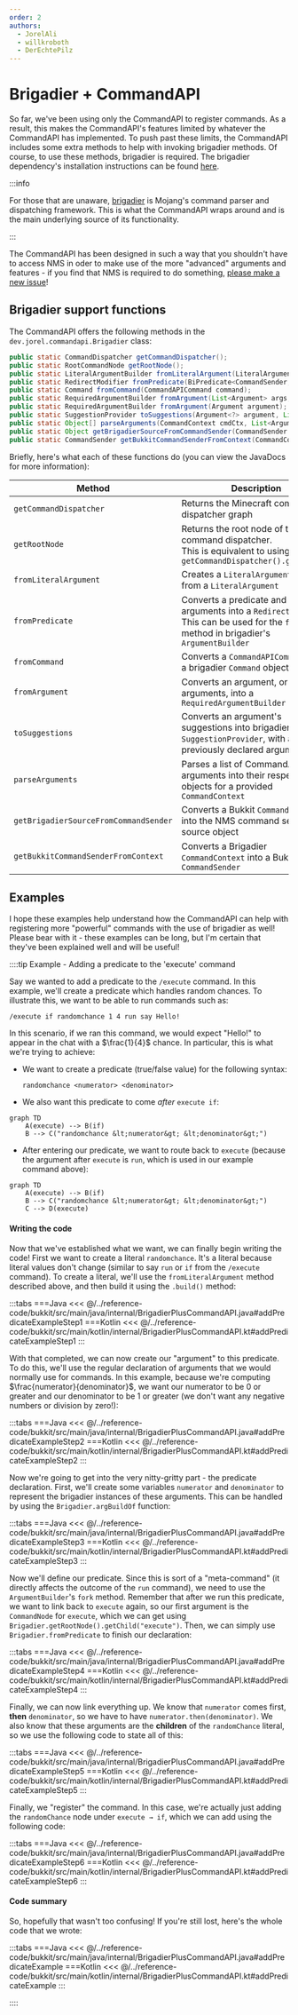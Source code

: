 ```yaml
---
order: 2
authors:
  - JorelAli
  - willkroboth
  - DerEchtePilz
---
```


# Brigadier + CommandAPI

So far, we've been using only the CommandAPI to register commands. As a result, this makes the CommandAPI's features limited by whatever the CommandAPI has implemented. To push past these limits, the CommandAPI includes some extra methods to help with invoking brigadier methods. Of course, to use these methods, brigadier is required. The brigadier dependency's installation instructions can be found [here](https://github.com/Mojang/brigadier#installation).

:::info

For those that are unaware, [brigadier](https://github.com/Mojang/brigadier) is Mojang's command parser and dispatching framework. This is what the CommandAPI wraps around and is the main underlying source of its functionality.

:::

The CommandAPI has been designed in such a way that you shouldn't have to access NMS in oder to make use of the more "advanced" arguments and features - if you find that NMS is required to do something, [please make a new issue](https://github.com/CommandAPI/CommandAPI/issues/new/choose)!

## Brigadier support functions

The CommandAPI offers the following methods in the `dev.jorel.commandapi.Brigadier` class:

```java
public static CommandDispatcher getCommandDispatcher();
public static RootCommandNode getRootNode();
public static LiteralArgumentBuilder fromLiteralArgument(LiteralArgument literalArgument);
public static RedirectModifier fromPredicate(BiPredicate<CommandSender, Object[]> predicate, List<Argument> args);
public static Command fromCommand(CommandAPICommand command);
public static RequiredArgumentBuilder fromArgument(List<Argument> args, Argument<?> argument);
public static RequiredArgumentBuilder fromArgument(Argument argument);
public static SuggestionProvider toSuggestions(Argument<?> argument, List<Argument> args);
public static Object[] parseArguments(CommandContext cmdCtx, List<Argument> args);
public static Object getBrigadierSourceFromCommandSender(CommandSender sender);
public static CommandSender getBukkitCommandSenderFromContext(CommandContext cmdCtx);
```

Briefly, here's what each of these functions do (you can view the JavaDocs for more information):

| Method                                | Description                                                                                                                                |
|---------------------------------------|--------------------------------------------------------------------------------------------------------------------------------------------|
| `getCommandDispatcher`                | Returns the Minecraft command dispatcher graph                                                                                             |
| `getRootNode`                         | Returns the root node of the command dispatcher.<br>This is equivalent to using<br />`getCommandDispatcher().getRoot();`                   |
| `fromLiteralArgument`                 | Creates a `LiteralArgumentBuilder` from a `LiteralArgument`                                                                                |
| `fromPredicate`                       | Converts a predicate and some arguments into a `RedirectModifier`. This can be used for the `fork` method in brigadier's `ArgumentBuilder` |
| `fromCommand`                         | Converts a `CommandAPICommand` into a brigadier `Command` object                                                                           |
| `fromArgument`                        | Converts an argument, or a list of arguments, into a `RequiredArgumentBuilder`                                                             |
| `toSuggestions`                       | Converts an argument's suggestions into brigadier's `SuggestionProvider`, with a list of previously declared arguments                     |
| `parseArguments`                      | Parses a list of CommandAPI arguments into their respective objects for a provided `CommandContext`                                        |
| `getBrigadierSourceFromCommandSender` | Converts a Bukkit `CommandSender` into the NMS command sender source object                                                                |
| `getBukkitCommandSenderFromContext`   | Converts a Brigadier `CommandContext` into a Bukkit `CommandSender`                                                                        |

## Examples

I hope these examples help understand how the CommandAPI can help with registering more "powerful" commands with the use of brigadier as well! Please bear with it - these examples can be long, but I'm certain that they've been explained well and will be useful!

::::tip Example - Adding a predicate to the 'execute' command

Say we wanted to add a predicate to the `/execute` command. In this example, we'll create a predicate which handles random chances. To illustrate this, we want to be able to run commands such as:

```mccmd
/execute if randomchance 1 4 run say Hello!
```

In this scenario, if we ran this command, we would expect "Hello!" to appear in the chat with a $\frac{1}{4}$ chance. In particular, this is what we're trying to achieve:

- We want to create a predicate (true/false value) for the following syntax:

  ```mccmd
  randomchance <numerator> <denominator>
  ```

- We also want this predicate to come _after_ `execute if`:

```mermaid
graph TD
    A(execute) --> B(if)
    B --> C("randomchance &lt;numerator&gt; &lt;denominator&gt;")
```

- After entering our predicate, we want to route back to `execute` (because the argument after `execute` is `run`, which is used in our example command above):

```mermaid
graph TD
    A(execute) --> B(if)
    B --> C("randomchance &lt;numerator&gt; &lt;denominator&gt;")
    C --> D(execute)
```

#### Writing the code

Now that we've established what we want, we can finally begin writing the code! First we want to create a literal `randomchance`. It's a literal because literal values don't change (similar to say `run` or `if` from the `/execute` command). To create a literal, we'll use the `fromLiteralArgument` method described above, and then build it using the `.build()` method:

:::tabs
===Java
<<< @/../reference-code/bukkit/src/main/java/internal/BrigadierPlusCommandAPI.java#addPredicateExampleStep1
===Kotlin
<<< @/../reference-code/bukkit/src/main/kotlin/internal/BrigadierPlusCommandAPI.kt#addPredicateExampleStep1
:::

With that completed, we can now create our "argument" to this predicate. To do this, we'll use the regular declaration of arguments that we would normally use for commands. In this example, because we're computing $\frac{numerator}{denominator}$, we want our numerator to be 0 or greater and our denominator to be 1 or greater (we don't want any negative numbers or division by zero!):

:::tabs
===Java
<<< @/../reference-code/bukkit/src/main/java/internal/BrigadierPlusCommandAPI.java#addPredicateExampleStep2
===Kotlin
<<< @/../reference-code/bukkit/src/main/kotlin/internal/BrigadierPlusCommandAPI.kt#addPredicateExampleStep2
:::

Now we're going to get into the very nitty-gritty part - the predicate declaration. First, we'll create some variables `numerator` and `denominator` to represent the brigadier instances of these arguments. This can be handled by using the `Brigadier.argBuildOf` function:

:::tabs
===Java
<<< @/../reference-code/bukkit/src/main/java/internal/BrigadierPlusCommandAPI.java#addPredicateExampleStep3
===Kotlin
<<< @/../reference-code/bukkit/src/main/kotlin/internal/BrigadierPlusCommandAPI.kt#addPredicateExampleStep3
:::

Now we'll define our predicate. Since this is sort of a "meta-command" (it directly affects the outcome of the `run` command), we need to use the `ArgumentBuilder`'s `fork` method. Remember that after we run this predicate, we want to link back to `execute` again, so our first argument is the `CommandNode` for `execute`, which we can get using `Brigadier.getRootNode().getChild("execute")`. Then, we can simply use `Brigadier.fromPredicate` to finish our declaration:

:::tabs
===Java
<<< @/../reference-code/bukkit/src/main/java/internal/BrigadierPlusCommandAPI.java#addPredicateExampleStep4
===Kotlin
<<< @/../reference-code/bukkit/src/main/kotlin/internal/BrigadierPlusCommandAPI.kt#addPredicateExampleStep4
:::

Finally, we can now link everything up. We know that `numerator` comes first, **then** `denominator`, so we have to have `numerator.then(denominator)`. We also know that these arguments are the **children** of the `randomChance` literal, so we use the following code to state all of this:

:::tabs
===Java
<<< @/../reference-code/bukkit/src/main/java/internal/BrigadierPlusCommandAPI.java#addPredicateExampleStep5
===Kotlin
<<< @/../reference-code/bukkit/src/main/kotlin/internal/BrigadierPlusCommandAPI.kt#addPredicateExampleStep5
:::

Finally, we "register" the command. In this case, we're actually just adding the `randomChance` node under `execute → if`, which we can add using the following code:

:::tabs
===Java
<<< @/../reference-code/bukkit/src/main/java/internal/BrigadierPlusCommandAPI.java#addPredicateExampleStep6
===Kotlin
<<< @/../reference-code/bukkit/src/main/kotlin/internal/BrigadierPlusCommandAPI.kt#addPredicateExampleStep6
:::

#### Code summary

So, hopefully that wasn't too confusing! If you're still lost, here's the whole code that we wrote:

:::tabs
===Java
<<< @/../reference-code/bukkit/src/main/java/internal/BrigadierPlusCommandAPI.java#addPredicateExample
===Kotlin
<<< @/../reference-code/bukkit/src/main/kotlin/internal/BrigadierPlusCommandAPI.kt#addPredicateExample
:::

::::